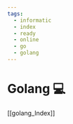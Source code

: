 ```yaml
---
tags:
  - informatic
  - index
  - ready
  - online
  - go
  - golang
---
```


# Golang 💻

[[golang_Index]]
